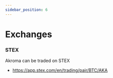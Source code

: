 ```yaml
---
sidebar_position: 6
---
```


# Exchanges

### STEX

Akroma can be traded on STEX

- https://app.stex.com/en/trading/pair/BTC/AKA
